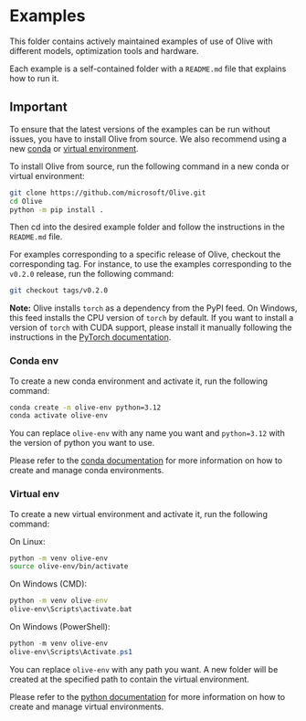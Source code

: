 # Examples

This folder contains actively maintained examples of use of Olive with different models, optimization tools and hardware.

Each example is a self-contained folder with a `README.md` file that explains how to run it.

## Important

To ensure that the latest versions of the examples can be run without issues, you have to install Olive from source. We also recommend using a new [conda](#conda-env) or [virtual environment](#virtual-env).

To install Olive from source, run the following command in a new conda or virtual environment:

```bash
git clone https://github.com/microsoft/Olive.git
cd Olive
python -m pip install .
```

Then cd into the desired example folder and follow the instructions in the `README.md` file.

For examples corresponding to a specific release of Olive, checkout the corresponding tag. For instance, to use the examples corresponding to the `v0.2.0` release, run the following command:

```bash
git checkout tags/v0.2.0
```

**Note:** Olive installs `torch` as a dependency from the PyPI feed. On Windows, this feed installs the CPU version of `torch` by default. If you want to install a version of `torch` with CUDA support, please install it manually following the instructions in the [PyTorch documentation](https://pytorch.org/get-started/locally/).

### Conda env
To create a new conda environment and activate it, run the following command:

```bash
conda create -n olive-env python=3.12
conda activate olive-env
```

You can replace `olive-env` with any name you want and `python=3.12` with the version of python you want to use.

Please refer to the [conda documentation](https://docs.conda.io/projects/conda/en/latest/user-guide/tasks/manage-environments.html) for more information on how to create and manage conda environments.

### Virtual env
To create a new virtual environment and activate it, run the following command:

On Linux:
```bash
python -m venv olive-env
source olive-env/bin/activate
```

On Windows (CMD):
```cmd
python -m venv olive-env
olive-env\Scripts\activate.bat
```

On Windows (PowerShell):
```powershell
python -m venv olive-env
olive-env\Scripts\Activate.ps1
```

You can replace `olive-env` with any path you want. A new folder will be created at the specified path to contain the virtual environment.

Please refer to the [python documentation](https://docs.python.org/3/library/venv.html) for more information on how to create and manage virtual environments.
